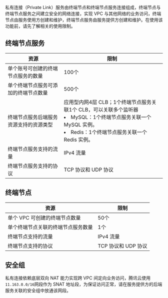 私有连接（Private Link）服务由终端节点和终端节点服务连接组成，终端节点与终端节点服务之间建立安全的网络连接，实现 VPC 与其他网络的业务访问，终端节点由服务使用方创建和维护，终端节点服务由服务提供方创建和维护。在使用该功能前，请先了解相关的使用限制。

## 终端节点服务
| 资源| 限制 |
| -------- | -------- |
| 单个账号可创建的终端节点服务的数量  | 100个    |
| 单个终端节点服务可添加的终端节点数量   | 500个    |
| 终端节点服务后端服务资源支持的资源类型   | 应用型内网4层 CLB；1个终端节点服务关联1个 CLB，可以关联多个监听器<li>MySQL：1个终端节点服务关联一个 MySQL 实例。</li> <li>Redis：1个终端节点服务关联一个 Redis 实例。</li>|
| 终端节点服务支持的流量  | IPv4 流量    |
| 终端节点服务支持的协议   | TCP 协议和 UDP 协议   |

## 终端节点
| 资源| 限制 |
| -------- | -------- |
| 单个 VPC 可创建的终端节点数量   | 50个    |
| 单个终端节点关联的终端节点服务数量   | 1个   |
| 终端节点支持的流量  | IPv4 流量    |
| 终端节点支持的协议  | TCP 协议和 UDP 协议   |

## 安全组
私有连接依赖底层双向 NAT 能力实现跨 VPC 间定向业务访问，腾讯云使用`11.163.0.0/16`网段作为 SNAT 地址段，为保证访问正常，请在服务提供方的后端服务关联的安全组中放通该网段。
